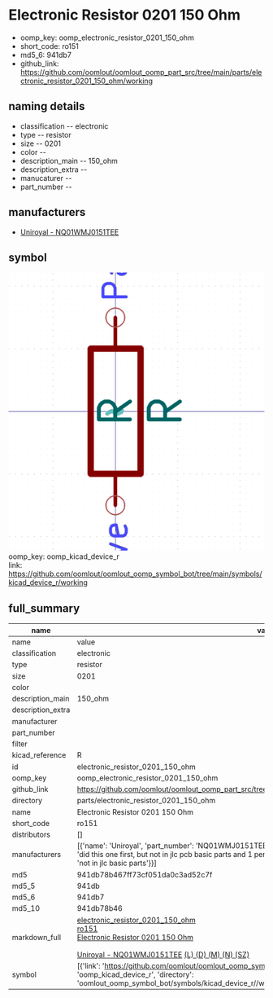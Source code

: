 # Electronic Resistor 0201 150 Ohm

  
* oomp_key: oomp_electronic_resistor_0201_150_ohm 
* short_code: ro151
* md5_6: 941db7  
* github_link: https://github.com/oomlout/oomlout_oomp_part_src/tree/main/parts/electronic_resistor_0201_150_ohm/working  
## naming details
* classification -- electronic
* type -- resistor
* size -- 0201
* color -- 
* description_main -- 150_ohm
* description_extra -- 
* manucaturer -- 
* part_number -- 


## manufacturers
* [Uniroyal - NQ01WMJ0151TEE]()  

## symbol

![](symbol/0/working/working_600.png)  
oomp_key: oomp_kicad_device_r  
link: https://github.com/oomlout/oomlout_oomp_symbol_bot/tree/main/symbols/kicad_device_r/working  


## full_summary
| name | value | 
| --- | --- | 
| name | value | 
| classification | electronic | 
| type | resistor | 
| size | 0201 | 
| color |  | 
| description_main | 150_ohm | 
| description_extra |  | 
| manufacturer |  | 
| part_number |  | 
| filter |  | 
| kicad_reference | R | 
| id | electronic_resistor_0201_150_ohm | 
| oomp_key | oomp_electronic_resistor_0201_150_ohm | 
| github_link | https://github.com/oomlout/oomlout_oomp_part_src/tree/main/parts/electronic_resistor_0201_150_ohm/working | 
| directory | parts/electronic_resistor_0201_150_ohm | 
| name | Electronic Resistor 0201 150 Ohm | 
| short_code | ro151 | 
| distributors | [] | 
| manufacturers | [{'name': 'Uniroyal', 'part_number': 'NQ01WMJ0151TEE', 'link': '', 'id': 'manufacturer_uniroyal', 'note': {'reason': 'did this one first, but not in jlc pcb basic parts and 1 percent are and they are the same price', 'reason_short': 'not in jlc basic parts'}}] | 
| md5 | 941db78b467ff73cf051da0c3ad52c7f | 
| md5_5 | 941db | 
| md5_6 | 941db7 | 
| md5_10 | 941db78b46 | 
| markdown_full | [electronic_resistor_0201_150_ohm](https://github.com/oomlout/oomlout_oomp_part_src/tree/main/parts/electronic_resistor_0201_150_ohm/working)<br>[ro151](https://github.com/oomlout/oomlout_oomp_part_src/tree/main/parts/electronic_resistor_0201_150_ohm/working)<br>[Electronic Resistor 0201 150 Ohm](https://github.com/oomlout/oomlout_oomp_part_src/tree/main/parts/electronic_resistor_0201_150_ohm/working)<br><br>[Uniroyal - NQ01WMJ0151TEE]() [(L)  ](https://www.lcsc.com/search?q=NQ01WMJ0151TEE)[(D)  ](https://www.digikey.com/en/products?keywords=NQ01WMJ0151TEE)[(M)  ](https://www.mouser.com/Search/Refine?Keyword=NQ01WMJ0151TEE)[(N)  ](https://www.newark.com/search?st=NQ01WMJ0151TEE)[(SZ)  ](https://so.szlcsc.com/global.html?k=NQ01WMJ0151TEE)<br> | 
| symbol | [{'link': 'https://github.com/oomlout/oomlout_oomp_symbol_bot/tree/main/symbols/kicad_device_r', 'oomp_key': 'oomp_kicad_device_r', 'directory': 'oomlout_oomp_symbol_bot/symbols/kicad_device_r//working/working.kicad_sym'}] | 

